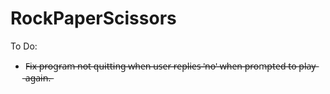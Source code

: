 # RockPaperScissors
To Do: 
 - F̶i̶x̶ ̶p̶r̶o̶g̶r̶a̶m̶ ̶n̶o̶t̶ ̶q̶u̶i̶t̶t̶i̶n̶g̶ ̶w̶h̶e̶n̶ ̶u̶s̶e̶r̶ ̶r̶e̶p̶l̶i̶e̶s̶ ̶'̶n̶o̶'̶ ̶w̶h̶e̶n̶ ̶p̶r̶o̶m̶p̶t̶e̶d̶ ̶t̶o̶ ̶p̶l̶a̶y̶ ̶a̶g̶a̶i̶n̶.̶

